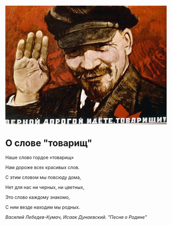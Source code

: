 
![](./img/old/leninTovarisch.jpg)


# О слове "товарищ"


Наше слово гордое «товарищ»

Нам дороже всех красивых слов.

С этим словом мы повсюду дома,

Нет для нас ни черных, ни цветных,

Это слово каждому знакомо,

С ним везде находим мы родных.





*Василий Лебедев-Кумач, Исаак Дунаевский. "Песня о Родине"*
